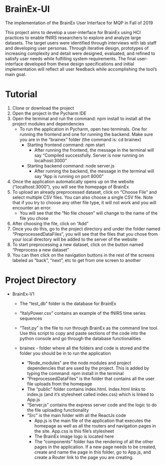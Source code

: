 # BrainEx-UI
The implementation of the BrainEx User Interface for MQP in Fall of 2019

This project aims to develop a user-interface for BrainEx using HCI practices to enable fNIRS researchers to explore and analyze large datasets. The target users were identified through interviews with lab staff and developing user personas. Through iterative design, prototypes of increasing complexity and detail were designed, evaluated, and refined to satisfy user needs while fulfilling system requirements. The final user-interface developed from these design specifications and initial implementation will reflect all user feedback while accomplishing the tool’s main goal.

# Tutorial

1. Clone or download the project 
2. Open the project in the Pycharm IDE
3. Open the terminal and run the command: npm install to install all the project modules and dependencies
   * To run the application in Pycharm, open two terminals. One for running the frontend and one for running the backend. Make sure you are in the “brainex” folder (the command is: cd brainex)
     * Starting frontend command: npm start
       * After running the frontend, the message in the terminal will say “Compiled successfully. Server is now running on localhost:3000”
     * Starting backend command: node server.js
       * After running the backend, the message in the terminal will say “App is running on port 8000”
4. Once the application automatically opens up on the website (“localhost:3000”), you will see the homepage of BrainEx
5. To upload an already preprocessed dataset, click on “Choose File” and select multiple CSV files. You can also choose a single CSV file. Note that if you try to choose any other file type, it will not work and you will encounter an error. 
   * You will see that the “No file chosen” will change to the name of the file you chose
6. After choosing the file, click on “Add”
7. Once you do this, go to the project directory and under the folder named “PreprocessedDataFiles”, you will see that the files that you chose from your local directory will be added to the server of the website
8. To start preprocessing a new dataset, click on the button named “Preprocess a new dataset”
9. You can then click on the navigation buttons in the rest of the screens labeled as “back”, “next”, etc to get from one screen to another


# Project Directory
* BrainEx-V1 
  * The “test_db” folder is the database for BrainEx
  * “ItalyPower.csv” contains an example of the fNIRS time series sequences 
  * “Test.py” is the file to run through BrainEx as the command line tool. Use this script to copy and paste sections of the code into the python console and go through the database functionalities

  * brainex - folder where all the folders and code is stored and the folder you should be in to run the application
    * “Node_modules” are the node modules and project dependencies that are used by the project. This is added by typing the command: npm install in the terminal
    * “PreprocessedDataFiles” is the folder that contains all the user file uploads from the homepage
    * The “public” folder contains index.html. Index.html links to index.js (and it’s stylesheet called index.css) which is linked to App.js
    * “Server.js” contains the express server code and the logic to do the file uploading functionality
    * “Src” is the main folder with all the ReactJs code
      * App.js is the main file of the application that executes the homepage as well as all the routers and navigation pages in the site. App.css is this file’s stylesheet
      * The BrainEx image logo is located here
      * The “components” folder has the rendering of all the other pages in the application. If a new page needs to be created, create and name the page in this folder, go to App.js, and create a Router link to the page you are creating. 

